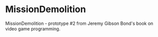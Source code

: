 # MissionDemolition
MissionDemolition - prototype #2 from Jeremy Gibson Bond's book on video game programming.
